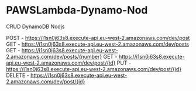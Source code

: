 # PAWSLambda-Dynamo-Nod
 CRUD DynamoDB Nodjs

 POST - https://i1sn0j63s8.execute-api.eu-west-2.amazonaws.com/dev/post
  GET - https://i1sn0j63s8.execute-api.eu-west-2.amazonaws.com/dev/posts
  GET - https://i1sn0j63s8.execute-api.eu-west-2.amazonaws.com/dev/posts/{number}
  GET - https://i1sn0j63s8.execute-api.eu-west-2.amazonaws.com/dev/post/{id}
  PUT - https://i1sn0j63s8.execute-api.eu-west-2.amazonaws.com/dev/post/{id}
  DELETE - https://i1sn0j63s8.execute-api.eu-west-2.amazonaws.com/dev/post/{id}